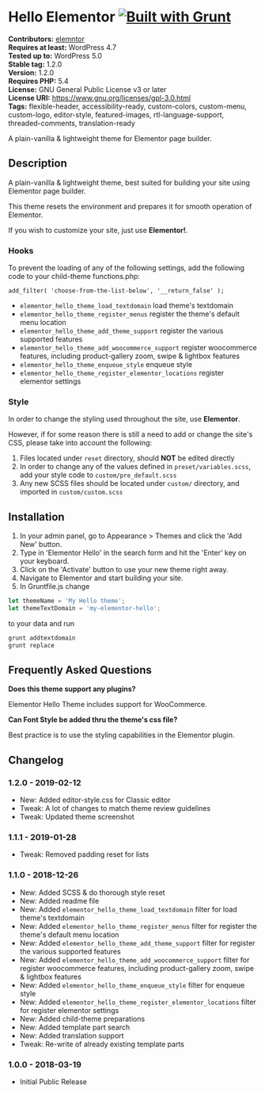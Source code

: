 # Hello Elementor [![Built with Grunt](https://cdn.gruntjs.com/builtwith.svg)](http://gruntjs.com/)



**Contributors:** [elemntor](https://profiles.wordpress.org/elemntor)  
**Requires at least:** WordPress 4.7  
**Tested up to:** WordPress 5.0  
**Stable tag:** 1.2.0  
**Version:** 1.2.0  
**Requires PHP:** 5.4  
**License:** GNU General Public License v3 or later  
**License URI:** https://www.gnu.org/licenses/gpl-3.0.html  
**Tags:** flexible-header, accessibility-ready, custom-colors, custom-menu, custom-logo, editor-style, featured-images, rtl-language-support, threaded-comments, translation-ready  

A plain-vanilla & lightweight theme for Elementor page builder.

## Description ##

A plain-vanilla & lightweight theme, best suited for building your site using Elementor page builder.

This theme resets the environment and prepares it for smooth operation of Elementor.

If you wish to customize your site, just use **Elementor!**.

### Hooks ###

To prevent the loading of any of the following settings, add the following code to your child-theme functions.php:

`add_filter( 'choose-from-the-list-below', '__return_false' );`

* `elementor_hello_theme_load_textdomain`               load theme's textdomain
* `elementor_hello_theme_register_menus`                register the theme's default menu location
* `elementor_hello_theme_add_theme_support`             register the various supported features
* `elementor_hello_theme_add_woocommerce_support`       register woocommerce features, including product-gallery zoom, swipe & lightbox features
* `elementor_hello_theme_enqueue_style`                 enqueue style
* `elementor_hello_theme_register_elementor_locations`  register elementor settings

### Style ###

In order to change the styling used throughout the site, use **Elementor**.

However, if for some reason there is still a need to add or change the site's CSS, please take into account the following:

1. Files located under `reset` directory, should **NOT** be edited directly
2. In order to change any of the values defined in `preset/variables.scss`, add your style code to `custom/pre_default.scss`
3. Any new SCSS files should be located under `custom/` directory, and imported in `custom/custom.scss`

## Installation ##

1. In your admin panel, go to Appearance > Themes and click the 'Add New' button.
1. Type in 'Elementor Hello' in the search form and hit the 'Enter' key on your keyboard.
1. Click on the 'Activate' button to use your new theme right away.
1. Navigate to Elementor and start building your site.
1. In Gruntfile.js change 
```js
let themeName = 'My Hello theme';
let themeTextDomain = 'my-elementor-hello';
```
to your data and run
```cmd
grunt addtextdomain
grunt replace
```

## Frequently Asked Questions ##

**Does this theme support any plugins?**

Elementor Hello Theme includes support for WooCommerce.

**Can Font Style be added thru the theme's css file?**

Best practice is to use the styling capabilities in the Elementor plugin.

## Changelog ##

### 1.2.0 - 2019-02-12 ###
* New: Added editor-style.css for Classic editor
* Tweak: A lot of changes to match theme review guidelines
* Tweak: Updated theme screenshot

### 1.1.1 - 2019-01-28 ###
* Tweak: Removed padding reset for lists

### 1.1.0 - 2018-12-26 ###
* New: Added SCSS & do thorough style reset
* New: Added readme file
* New: Added `elementor_hello_theme_load_textdomain` filter for load theme's textdomain
* New: Added `elementor_hello_theme_register_menus` filter for register the theme's default menu location
* New: Added `elementor_hello_theme_add_theme_support` filter for register the various supported features
* New: Added `elementor_hello_theme_add_woocommerce_support` filter for register woocommerce features, including product-gallery zoom, swipe & lightbox features
* New: Added `elementor_hello_theme_enqueue_style` filter for enqueue style
* New: Added `elementor_hello_theme_register_elementor_locations` filter for register elementor settings
* New: Added child-theme preparations
* New: Added template part search
* New: Added translation support
* Tweak: Re-write of already existing template parts

### 1.0.0 - 2018-03-19 ###
* Initial Public Release
